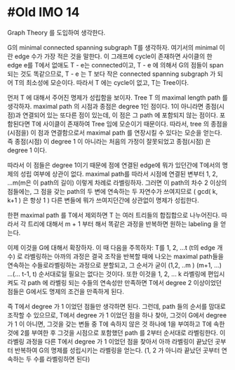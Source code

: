 # #Old IMO 14 #

Graph Theory 를 도입하여 생각한다.

G의 minimal connected spanning subgraph T를 생각하자. 여기서의 minimal 이란 edge 수가 가장 적은 것을 말한다. 이 그래프에 cycle이 존재하면 사이클의 한 edge e를 T에서 없애도 T - e는 connected이고, T - e 에 의해서 G의 점들이 span되는 것도 똑같으므로, T - e 는 T 보다 작은 connected spanning subgraph 가 되어 T의 최소성에 모순이다. 따라서 T 에는 cycle이 없고, T는 Tree이다.

먼저 T 에 대해서 주어진 명제가 성립함을 보이자. Tree T 의 maximal length path 를 생각하자. maximal path 의 시점과 종점은
degree 1인 점이다. 1이 아니라면 종점(시점)과 연결되어 있는 또다른 점이 있는데, 이 점은 그 path 에 포함되지 않는 점이다. 포함된다면 T에
사이클이 존재하여 Tree 임에 모순이기 때문이다. 따라서, tree 의 종점을(시점을) 이 점과 연결함으로서 maximal path 를 연장시킬 수 있다는 모순을 얻는다.
즉 종점(시점) 이 degree 1 이 아니라는 처음의 가정이 잘못되었고 종점(시점) 은 degree 1 이다.

따라서 이 점들은 degree 1이기 때문에 점에 연결된 edge에 뭐가 있던간에 T에서의 명제의 성립 여부에 상관이 없다. maximal path를 따라서 시점에 연결된
변부터 1, 2, ...m(m은 이 path의 길이) 이렇게 차례로 라벨링하자. 그러면 이 path의 차수 2 이상의 점들에는, 그 점을 갖는 path의 두 변에 연속하는 두 자연수가 쓰여지므로 ( gcd( k, k+1 ) 은 항상 1 ) 다른 변들에 뭐가 쓰여지던간에 상관없이 명제가 성립한다.

한편 maximal path 를 T에서 제외하면 T 는 여러 트리들의 합집합으로 나누어진다. 따라서 각 트리에 대해서 m + 1 부터 해서 똑같은 과정을 반복하면 원하는
labeling 을 얻는다.

이제 이것을 G에 대해서 확장하자. 이 때 다음을 주목하자: T를 1, 2, ...t (t의 edge 개수) 로 라벨링하는 아까의 과정은 결국 조작을 반복할
때에 나오는 maximal path들을 연속하는 수들로라벨링하는 과정으로 분할되고, 그 순서가 굳이 (1,2, ..m ) (m+1, ...) ...(... t-1, t) 순서대로일 필요는 없다는 것이다. 또한 이것을 1, 2, ... k 라벨링에 편입시켜도 각 path 에 라벨링 되는 수들의 연속성만 만족하면 T에서 degree 2 이상이었던 점들은 G에서도 명제의 조건을 만족하게 된다.

즉 T에서 degree 가 1 이었던 점들만 생각하면 된다. 그런데, path 들의 순서를 맘대로 조작할 수 있으므로, T에서 degree 가 1 이었던 점을 하나 찾아,
그것이 G에서 degree 가 1 이 아니면, 그것을 갖는 변들 중 T에 속하지 않은 것 하나에 1을 부여하고 T에 속한 것에 2를 부여한 후 그것을 시점으로 포함했던
path 를 2부터 순서대로 라벨링한다. 이 라벨링 과정을 다른 T에서 degree 가 1 이었던 점을 찾아서 아까 라벨링이 끝났던 곳부터 반복하여 G의 명제를 성립시키는 라벨링을 얻는다. (1, 2 가 아니라 끝났던 곳부터 연속하는 두 수를 라벨링하면 된다)
